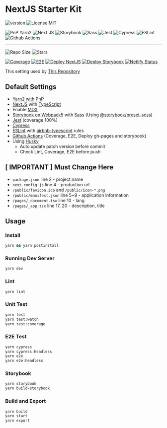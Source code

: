 # NextJS Starter Kit

![version](https://img.shields.io/github/package-json/v/sex-request/nextjs-starter-kit)
![License MIT](https://img.shields.io/github/license/sex-request/nextjs-starter-kit?style=plat)

![PnP Yarn2](https://img.shields.io/badge/Yarn2-PnP-2C8EBB?style=for-the-badge&logo=yarn&logoColor=white)
![Next.JS](https://img.shields.io/badge/next.js-TypeScript-007ACC?style=for-the-badge&logo=nextdotjs&logoColor=white)
![Storybook](https://img.shields.io/badge/storybook-FF4785?style=for-the-badge&logo=storybook&logoColor=white)
![Sass](https://img.shields.io/badge/Sass-CC6699?style=for-the-badge&logo=sass&logoColor=white)
![Jest](https://img.shields.io/badge/Jest-C21325?style=for-the-badge&logo=jest&logoColor=white)
![Cypress](https://img.shields.io/badge/Cypress-17202C?style=for-the-badge&logo=cypress&logoColor=white)
![ESLint](https://img.shields.io/badge/eslint-3A33D1?style=for-the-badge&logo=eslint&logoColor=white)
![Github Actions](https://img.shields.io/badge/GitHub_Actions-2088FF?style=for-the-badge&logo=github-actions&logoColor=white)

---

![Repo Size](https://img.shields.io/github/repo-size/sex-request/nextjs-starter-kit)
![Stars](https://img.shields.io/github/stars/sex-request/nextjs-starter-kit?style=social)

[![Coverage](https://github.com/sex-request/nextjs-starter-kit/actions/workflows/coverage.yaml/badge.svg)](https://github.com/sex-request/nextjs-starter-kit/actions/workflows/coverage.yaml)
[![E2E](https://github.com/sex-request/nextjs-starter-kit/actions/workflows/e2e.yaml/badge.svg)](https://github.com/sex-request/nextjs-starter-kit/actions/workflows/e2e.yaml)
[![Deploy NextJS](https://github.com/sex-request/nextjs-starter-kit/actions/workflows/deploy-nextjs.yaml/badge.svg)](https://github.com/sex-request/nextjs-starter-kit/actions/workflows/deploy-nextjs.yaml)
[![Deploy Storybook](https://github.com/sex-request/nextjs-starter-kit/actions/workflows/deploy-storybook.yaml/badge.svg)](https://github.com/sex-request/nextjs-starter-kit/actions/workflows/deploy-storybook.yaml)
[![Netlify Status](https://api.netlify.com/api/v1/badges/3cb923e2-1e5a-40d8-8438-1e09da0d1efe/deploy-status)](https://nextjs-starter-kit-storybook.netlify.app/?path=/docs/example-introduction--page)

This setting used by [This Repository](https://github.com/sex-request/frontend)

## Default Settings

- [Yarn2 with PnP](https://yarnpkg.com/)
- [NextJS](https://nextjs.org/) with [TypeScript](https://www.typescriptlang.org/)
- Enable [MDX](https://mdxjs.com/)
- [Storybook on Webpack5](https://storybook.js.org/blog/storybook-for-webpack-5/) with [Sass](https://sass-lang.com/) (Using [@storybook/preset-scss](https://github.com/storybookjs/presets/tree/master/packages/preset-scss))
- [Jest](https://jestjs.io/) (coverage 100%)
- [Cypress](https://www.cypress.io/)
- [ESLint](https://eslint.org/) with [airbnb-typescript](https://github.com/iamturns/eslint-config-airbnb-typescript) rules
- [Github Actions](https://github.com/features/actions) (Coverage, E2E, Deploy gh-pages and storybook)
- Using [Husky](https://typicode.github.io/husky/#/)
  - Auto update patch version before commit
  - Check Lint, Coverage, E2E before push

## [ IMPORTANT ] Must Change Here

- `package.json` line 2 - project name
- `next.config.js` line 4 - production url
- `/public/favicon.ico` and `/public/icon-*.png`
- `/public/manifest.json` line 5~9 - application information
- `/pages/_document.tsx` line 10 - lang
- `/pages/_app.tsx` line 17, 20 - description, title

## Usage

### Install

```bash
yarn && yarn postinstall
```

### Running Dev Server

```bash
yarn dev
```

### Lint

```bash
yarn lint
```

### Unit Test

```bash
yarn test
yarn test:watch
yarn test:coverage
```

### E2E Test

```bash
yarn cypress
yarn cypress:headless
yarn e2e
yarn e2e:headless
```

### Storybook

```bash
yarn storybook
yarn build-storybook
```

### Build and Export

```bash
yarn build
yarn start
yarn export
```
